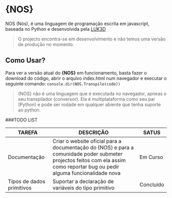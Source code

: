 # {NOS}

NOS (Nós), é uma linguagem de programação escrita em javascript, baseada no Python e desenvolvida pela [LUK3D](http://www.luk3d.com)

>O projecto encontra-se em desenvolvimento e não temos uma versão de produção no momento.

## Como Usar?

Para ver a versão atual do **{NOS}** em funcionamento, basta fazer o download do código, abrir o arquivo index.html num navegador e executar o seguinte comando:
`
console.dir(NOS.Transpile(code))
`
>{NOS} não é uma linguagem que é executada no navegador, apneas o seu transpilador (conversor). Ela é multiplataforma como seu pai (Python) e pode ser rodade em qualquer abiente que tenha suporte ao python. 

###TODO LIST

|TAREFA| DESCRIÇÃO| SATUS |
|------|----------|-------|
|Documentação| Criar o website oficial para a documentação do {NOS} e para a comunidade poder submeter projectos feitos com ela assim como reportar bug ou pedir alguma funcionalidade nova  | Em Curso |
|Tipos de dados primitivos| Suportar a declaração de variáveis do tipo primitivo | Concluido |